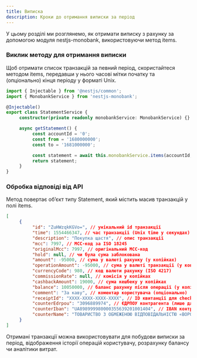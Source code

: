 ```yaml
---
title: Виписка
description: Кроки до отримання виписки за період
---
```


У цьому розділі ми розглянемо, як отримати виписку з рахунку за допомогою модуля nestjs-monobank, використовуючи метод items.

<Steps />

### Виклик методу для отримання виписки

Щоб отримати список транзакцій за певний період, скористайтеся методом items, передавши у нього часові мітки початку та (опціонально) кінця періоду у форматі Unix.

```typescript
import { Injectable } from '@nestjs/common';
import { MonobankService } from 'nestjs-monobank';

@Injectable()
export class StatementService {
     constructor(private readonly monobankService: MonobankService) {}

     async getStatement() {
          const accountId = '0';
          const from = '1680000000';
          const to = '1681000000';

          const statement = await this.monobankService.items(accountId, from, to);
          return statement;
     }
}
```

### Обробка відповіді від API

Метод повертає об’єкт типу Statement, який містить масив транзакцій у полі items.

```json
[
     {
          "id": "ZuHWzqkKGVo=", // унікальний id транзакції
          "time": 1554466347, // час транзакції (Unix time у секундах)
          "description": "Покупка щастя", // опис транзакції
          "mcc": 7997, // MCC-код за ISO 18245
          "originalMcc": 7997, // оригінальний MCC-код
          "hold": null, // чи була сума заблокована
          "amount": -95000, // сума у валюті рахунку (у копійках)
          "operationAmount": -95000, // сума у валюті транзакції (у копійках)
          "currencyCode": 980, // код валюти рахунку (ISO 4217)
          "commissionRate": null, // комісія у копійках
          "cashbackAmount": 19000, // сума кешбеку у копійках
          "balance": 10050000, // баланс рахунку після операції (у копійках)
          "comment": "За каву", // коментар користувача (опціонально)
          "receiptId": "XXXX-XXXX-XXXX-XXXX", // ID квитанції для check.gov.ua (опціонально)
          "counterEdrpou": "3096889974", // ЄДРПОУ контрагента (лише для ФОП)
          "counterIban": "UA898999980000355639201001404", // IBAN контрагента (лише для ФОП)
          "counterName": "ТОВАРИСТВО З ОБМЕЖЕНОЮ ВІДПОВІДАЛЬНІСТЮ «ВОРОНА»" // назва контрагента
     }
]
```

Отримані транзакції можна використовувати для побудови виписки за період, відображення історії операцій користувачу, розрахунку балансу чи аналітики витрат.
